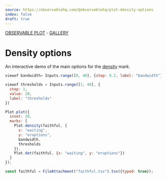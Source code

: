 ```yaml
---
source: https://observablehq.com/@observablehq/plot-density-options
index: false
draft: true
---
```


<div style="color: grey; font: 13px/25.5px var(--sans-serif); text-transform: uppercase;"><h1 style="display: none;">Plot: Density options</h1><a href="/plot">Observable Plot</a> › <a href="/@observablehq/plot-gallery">Gallery</a></div>

# Density options

An interactive demo of the main options for the [density](https://observablehq.com/plot/marks/density) mark.

```js
viewof bandwidth= Inputs.range([0, 40], {step: 0.2, label: "bandwidth"})
```

```js
viewof thresholds = Inputs.range([1, 40], {
  step: 1,
  value: 20,
  label: "thresholds"
})
```

```js echo
Plot.plot({
  inset: 20,
  marks: [
    Plot.density(faithful, {
      x: "waiting",
      y: "eruptions",
      bandwidth,
      thresholds
    }),
    Plot.dot(faithful, {x: "waiting", y: "eruptions"})
  ]
});
```

```js echo
const faithful = FileAttachment("faithful.tsv").tsv({typed: true});
```
